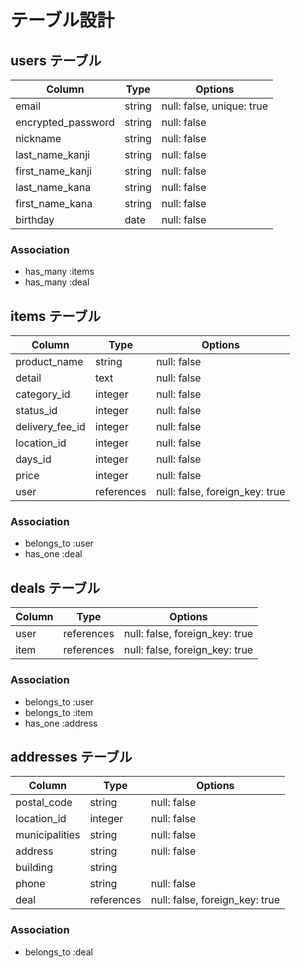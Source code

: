 # テーブル設計



## users テーブル

| Column             | Type   | Options                   |
| ------------------ | ------ | ------------------------- |
| email              | string | null: false, unique: true |
| encrypted_password | string | null: false               |
| nickname           | string | null: false               |
| last_name_kanji    | string | null: false               |
| first_name_kanji   | string | null: false               | 
| last_name_kana     | string | null: false               |  
| first_name_kana    | string | null: false               |
| birthday           | date   | null: false               |

### Association

- has_many :items
- has_many :deal



## items テーブル

| Column          | Type       | Options                        |
| --------------- | ---------- | ------------------------------ |
| product_name    | string     | null: false                    |
| detail          | text       | null: false                    |
| category_id     | integer    | null: false                    |
| status_id       | integer    | null: false                    |
| delivery_fee_id | integer    | null: false                    |
| location_id     | integer    | null: false                    |
| days_id         | integer    | null: false                    |
| price           | integer    | null: false                    |
| user            | references | null: false, foreign_key: true |

### Association

- belongs_to :user
- has_one :deal



## deals テーブル

| Column            | Type       | Options                        |
|------------------ | ---------- |------------------------------- |
| user              | references | null: false, foreign_key: true |
| item              | references | null: false, foreign_key: true |

### Association

- belongs_to :user
- belongs_to :item
- has_one :address



## addresses テーブル

| Column         | Type       | Options                        |
|--------------- | ---------- |------------------------------- |
| postal_code    | string     | null: false                    |
| location_id    | integer    | null: false                    |
| municipalities | string     | null: false                    |
| address        | string     | null: false                    |
| building       | string     |                                |
| phone          | string     | null: false                    |
| deal           | references | null: false, foreign_key: true |

### Association

- belongs_to :deal
